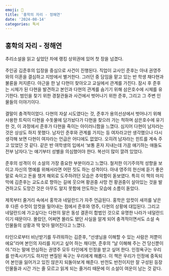 ```yaml
---
emoji: 🦩
title: '홍학의 자리 - 정해연'
date: '2024-08-14'
categories: 독서
---
```


## 홍학의 자리 - 정해연
추리소설을 읽고 싶었던 차에 랭킹 상위권에 있어 첫 장을 넘겼다.
<br/><br/>
주인공 김준후의 입장을 중심으로 사건이 진행된다. 직업이 교사인 준후는 아내 권영주와의 이혼을 결심하고 지방에서 별거한다. 그러던 중 담임을 맡고 있는 반 학생 채다현과 불륜을 저지른다. 야근을 한 날 다현이 찾아오고 교실에서 관계를 가진다. 잠시 후 준후는 시체가 된 다현을 발견하고 본인과 다현의 관계를 숨기기 위해 삼은호수에 시체를 유기한다. 범인을 찾기 위한 경찰관들과 사건에서 벗어나기 위한 준후, 그리고 그 주변 인물들의 이야기이다.
<br/><br/>
결말이 충격적이었다. 다현의 자살 시도였다는 것, 준후가 용의선상에서 벗어나기 위해 사용한 트릭이 다현을 수돗물에 담가놨다가 다현을 찾으러 가는 척하며 삼은호수에 유기한 것, 이 과정에서 준후가 다현을 죽이는 아이러니함을 느꼈다. 심지어 다현이 남자라는 것은 상상도 하지 못했다. 남자인 준후와 관계를 가지는 등 여자라고만 생각했으나 다시 생각해 보면 다현이 여자라는 언급은 어디에도 없었다. 오히려 남자라는 힌트를 계속 주고 있었던 것 같다. 같은 반 여학생의 입에서 ‘보통 혼자 지내는데 가끔 얘기하는 애들도 전부 남자다.’는 얘기부터 성별을 의심했어야 한다. 복선이 많이 깔려 있었다.
<br/><br/>
준후의 성격이 이 소설의 가장 중요한 부분이라고 느꼈다. 철저한 이기주의적 성향을 보이고 자신의 명예를 위해서라면 어떤 짓도 하는 성격이다. 아내 영주의 헌신에 듣기 좋은 말로 속이고 돈을 챙겨 해외로 도주하려던 모습은 추악함이 돋보였다. 특히 이 책의 마지막에 김준후는 교도소로 향하는 길에 웃으며 황권중 사망 전 황권중이 살아있는 것을 발견하고도 도망간 것은 아무도 알지 못함에 안도하는 모습에 소름이 돋았다.
<br/><br/>
제목부터 줄거리 속에서 홍학과 네덜란드가 자주 언급된다. 홍학은 암컷이 새끼를 낳은 후 다른 수컷이 암컷을 밀어내는 점에서 준후와 영주, 다현의 상황에 대입된다. 그리고 네덜란드에 가고싶다는 다현의 말은 동성 결혼이 합법인 것으로 유명한 나라가 네덜란드이기 때문이다. 몰랐던, 어쩌면 몰라도 됐던 사실을 알게 되어 충격적이면서도 소설 속 인물들의 상황과 딱 맞아 떨어진다고 느꼈다.
<br/><br/>
타인으로부터 비난받기를 두려워하는 김준후, “선생님을 이해할 수 있는 사람은 저뿐이에요”라며 본인의 자리를 지키고 싶어 하는 채다현, 준후의 “날 이해해 주는 건 당신뿐이야.”라는 말에 안심하는 권영주 모두 타인에게 인정을 받고 싶어 한다. 인정욕구는 우리를 만족시키기도 하지만 변질된 욕구는 우리에게 해롭다. 이 책은 우리가 인정에 중독되어 본인을 잃어가고 있진 않은지 되돌아보게 해준다. 반전도 반전이지만 잘 구성된 등장인물들과 시간 가는 줄 모르고 읽게 되는 줄거리 때문에 이 소설이 여운이 남는 것 같다.

```toc
```